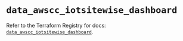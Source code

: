 # `data_awscc_iotsitewise_dashboard`

Refer to the Terraform Registry for docs: [`data_awscc_iotsitewise_dashboard`](https://registry.terraform.io/providers/hashicorp/awscc/0.70.0/docs/data-sources/iotsitewise_dashboard).
